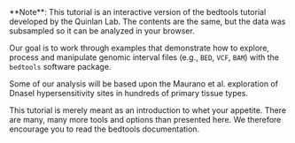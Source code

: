 <script>
import Link from "components/Link.svelte";
import Alert from "components/Alert.svelte";
</script>

<Alert>
	**Note**: This tutorial is an interactive version of the <Link href="http://quinlanlab.org/tutorials/bedtools/bedtools.html">bedtools tutorial</Link> developed by the Quinlan Lab. The contents are the same, but the data was subsampled so it can be analyzed in your browser.
</Alert>

Our goal is to work through examples that demonstrate how to explore, process and manipulate genomic interval files (e.g., `BED`, `VCF`, `BAM`) with the `bedtools` software package.

Some of our analysis will be based upon the <Link href="https://science.sciencemag.org/content/337/6099/1190">Maurano et al.</Link> exploration of DnaseI hypersensitivity sites in hundreds of primary tissue types.

This tutorial is merely meant as an introduction to whet your appetite. There are many, many more tools and options than presented here. We therefore encourage you to read the <Link href="https://bedtools.readthedocs.io/en/latest/">bedtools documentation</Link>.
